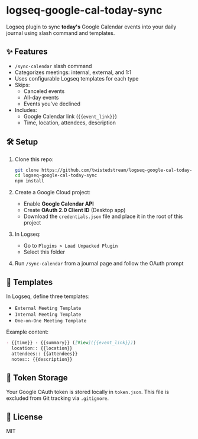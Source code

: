 # logseq-google-cal-today-sync

Logseq plugin to sync **today's** Google Calendar events into your daily journal using slash command and templates.

## ✨ Features

- `/sync-calendar` slash command
- Categorizes meetings: internal, external, and 1:1
- Uses configurable Logseq templates for each type
- Skips:
  - Canceled events
  - All-day events
  - Events you've declined
- Includes:
  - Google Calendar link (`{{event_link}}`)
  - Time, location, attendees, description

## 🛠️ Setup

1. Clone this repo:
   ```bash
   git clone https://github.com/twistedstream/logseq-google-cal-today-sync.git
   cd logseq-google-cal-today-sync
   npm install
   ```

2. Create a Google Cloud project:
   - Enable **Google Calendar API**
   - Create **OAuth 2.0 Client ID** (Desktop app)
   - Download the `credentials.json` file and place it in the root of this project

3. In Logseq:
   - Go to `Plugins > Load Unpacked Plugin`
   - Select this folder

4. Run `/sync-calendar` from a journal page and follow the OAuth prompt

## 🧩 Templates

In Logseq, define three templates:
- `External Meeting Template`
- `Internal Meeting Template`
- `One-on-One Meeting Template`

Example content:

```markdown
- {{time}} - {{summary}} ([View]({{event_link}}))
  location:: {{location}}
  attendees:: {{attendees}}
  notes:: {{description}}
```

## 🔐 Token Storage

Your Google OAuth token is stored locally in `token.json`. This file is excluded from Git tracking via `.gitignore`.

## 📜 License

MIT
